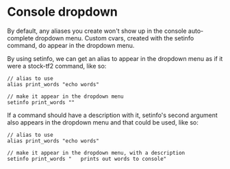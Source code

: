 # Console dropdown

By default, any aliases you create won't show up in the console auto-complete dropdown menu. Custom cvars, created with the setinfo command, do appear in the dropdown menu.

By using setinfo, we can get an alias to appear in the dropdown menu as if it were a stock-tf2 command, like so:

```
// alias to use
alias print_words "echo words"

// make it appear in the dropdown menu
setinfo print_words ""
```

If a command should have a description with it, setinfo's second argument also appears in the dropdown menu and that could be used, like so:

```
// alias to use
alias print_words "echo words"

// make it appear in the dropdown menu, with a description
setinfo print_words "   prints out words to console"
```